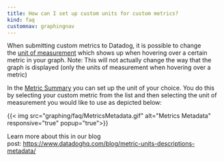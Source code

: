 ```yaml
---
title: How can I set up custom units for custom metrics?
kind: faq
customnav: graphingnav
---
```


When submitting custom metrics to Datadog, it is possible to change the [unit of measurement](/developers/metrics/#units) which shows up when hovering over a certain metric in your graph. Note: This will not actually change the way that the graph is displayed (only the units of measurement when hovering over a metric)

In the [Metric Summary](https://app.datadoghq.com/metric/summary) you can set up the unit of your choice. You do this by selecting your custom metric from the list and then selecting the unit of measurement you would like to use as depicted below:

{{< img src="graphing/faq/MetricsMetadata.gif" alt="Metrics Metadata" responsive="true" popup="true">}}

Learn more about this in our blog post: https://www.datadoghq.com/blog/metric-units-descriptions-metadata/